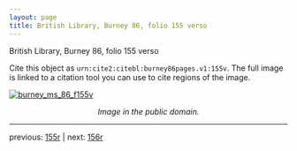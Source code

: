 ```yaml
---
layout: page
title: British Library, Burney 86, folio 155 verso
---
```


British Library, Burney 86, folio 155 verso

Cite this object as `urn:cite2:citebl:burney86pages.v1:155v`.  The full image is linked to a citation tool you can use to cite regions of the image.

[![burney_ms_86_f155v](http://www.homermultitext.org/iipsrv?IIIF=/project/homer/pyramidal/deepzoom/citebl/burney86imgs/v1/burney_ms_86_f155v.tif/full/800,/0/default.jpg)](http://www.homermultitext.org/ict2/?urn=urn:cite2:citebl:burney86imgs.v1:burney_ms_86_f155v) 

<p style="text-align: center; font-style: italic;">Image in the public domain.</p>

---

previous: [155r](../155r/) | next: [156r](../156r/)